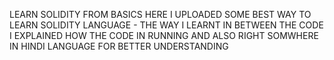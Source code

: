 LEARN SOLIDITY FROM BASICS
HERE I UPLOADED SOME BEST WAY TO LEARN SOLIDITY LANGUAGE - THE WAY I LEARNT
IN BETWEEN THE CODE I EXPLAINED HOW THE CODE IN RUNNING AND ALSO RIGHT SOMWHERE IN HINDI LANGUAGE FOR BETTER UNDERSTANDING
